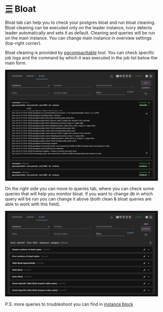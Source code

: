 # [☰](../README.md) Bloat

Bloat tab can help you to check your postgres bloat and run bloat cleaning. Bloat cleaning can
be executed only on the leader instance, Ivory detects leader automatically and sets it as default. 
Cleaning and queries will be run on the main instance. You can change main instance in overview settings 
(top-right corner).

Bloat cleaning is provided by [pgcompacttable](https://github.com/dataegret/pgcompacttable) tool.
You can check specific job logs and the command by which it was executed in the job list below the main form.

![bloat_jobs](images/bloat_jobs.png)

On the right side you can move to queries tab, where you can check some queries that will help you monitor bloat.
If you want to change db in which query will be run you can change it above (both clean & bloat queries are able to work with this field).

![bloat_queries](images/bloat_queries.png)

P.S. more queries to troubleshoot you can find in [instance block](instance.md)

